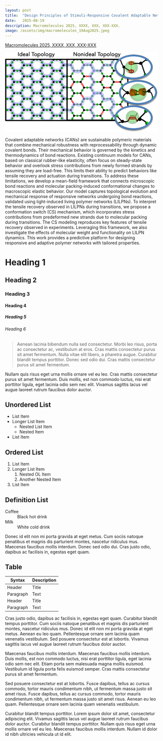 ```yaml
---
layout: post
title:  "Design Principles of Stimuli-Responsive Covalent Adaptable Networks"
date:   2025-08-19
description: Macromolecules 2025, XXXX, XXX, XXX-XXX.
image: /assets/img/macromolecules_19Aug2025.jpeg
---
```


[Macromolecules 2025, XXXX, XXX, XXX-XXX](https://pubs.acs.org/doi/full/10.1021/acs.macromol.5c01102)

[![Macromolecules](/assets/img/macromolecules_19Aug2025.jpeg)](https://pubs.acs.org/doi/full/10.1021/acs.macromol.5c01102)

<p class="intro"><span class="dropcap">C</span>ovalent adaptable networks (CANs) are sustainable polymeric materials that combine mechanical robustness with reprocessability through dynamic covalent bonds. Their mechanical behavior is governed by the kinetics and thermodynamics of bond reactions. Existing continuum models for CANs, based on classical rubber-like elasticity, often focus on steady-state behavior and overlook stress contributions from newly formed strands by assuming they are load-free. This limits their ability to predict behaviors like tensile recovery and actuation during transitions. To address these limitations, we develop a mean-field framework that connects microscopic bond reactions and molecular packing-induced conformational changes to macroscopic elastic behavior. Our model captures topological evolution and mechanical response of responsive networks undergoing bond reactions, validated using light-induced living polymer networks (LILPNs). To interpret the tensile recovery observed in LILPNs during transitions, we propose a conformation switch (CS) mechanism, which incorporates stress contributions from predeformed new strands due to molecular packing during transitions. The CS modeling reproduces key features of tensile recovery observed in experiments. Leveraging this framework, we also investigate the effects of molecular weight and functionality on LILPN dynamics. This work provides a predictive platform for designing responsive and adaptive polymer networks with tailored properties.</p>

# Heading 1

## Heading 2

### Heading 3

#### Heading 4

##### Heading 5

###### Heading 6

<blockquote>Aenean lacinia bibendum nulla sed consectetur. Morbi leo risus, porta ac consectetur ac, vestibulum at eros. Cras mattis consectetur purus sit amet fermentum. Nulla vitae elit libero, a pharetra augue. Curabitur blandit tempus porttitor. Donec sed odio dui. Cras mattis consectetur purus sit amet fermentum.</blockquote>

Nullam quis risus eget urna mollis ornare vel eu leo. Cras mattis consectetur purus sit amet fermentum. Duis mollis, est non commodo luctus, nisi erat porttitor ligula, eget lacinia odio sem nec elit. Vivamus sagittis lacus vel augue laoreet rutrum faucibus dolor auctor.

## Unordered List
* List Item
* Longer List Item
  * Nested List Item
  * Nested Item
* List Item

## Ordered List
1. List Item
2. Longer List Item
    1. Nested OL Item
    2. Another Nested Item
3. List Item

## Definition List
<dl>
  <dt>Coffee</dt>
  <dd>Black hot drink</dd>
  <dt>Milk</dt>
  <dd>White cold drink</dd>
</dl>

Donec id elit non mi porta gravida at eget metus. Cum sociis natoque penatibus et magnis dis parturient montes, nascetur ridiculus mus. Maecenas faucibus mollis interdum. Donec sed odio dui. Cras justo odio, dapibus ac facilisis in, egestas eget quam.

## Table

| Syntax      | Description |
| ----------- | ----------- |
| Header      | Title       |
| Paragraph   | Text        |
| Header      | Title       |
| Paragraph   | Text        |

Cras justo odio, dapibus ac facilisis in, egestas eget quam. Curabitur blandit tempus porttitor. Cum sociis natoque penatibus et magnis dis parturient montes, nascetur ridiculus mus. Donec id elit non mi porta gravida at eget metus. Aenean eu leo quam. Pellentesque ornare sem lacinia quam venenatis vestibulum. Sed posuere consectetur est at lobortis. Vivamus sagittis lacus vel augue laoreet rutrum faucibus dolor auctor.

Maecenas faucibus mollis interdum. Maecenas faucibus mollis interdum. Duis mollis, est non commodo luctus, nisi erat porttitor ligula, eget lacinia odio sem nec elit. Etiam porta sem malesuada magna mollis euismod. Vestibulum id ligula porta felis euismod semper. Cras mattis consectetur purus sit amet fermentum.

Sed posuere consectetur est at lobortis. Fusce dapibus, tellus ac cursus commodo, tortor mauris condimentum nibh, ut fermentum massa justo sit amet risus. Fusce dapibus, tellus ac cursus commodo, tortor mauris condimentum nibh, ut fermentum massa justo sit amet risus. Aenean eu leo quam. Pellentesque ornare sem lacinia quam venenatis vestibulum.

Curabitur blandit tempus porttitor. Lorem ipsum dolor sit amet, consectetur adipiscing elit. Vivamus sagittis lacus vel augue laoreet rutrum faucibus dolor auctor. Curabitur blandit tempus porttitor. Nullam quis risus eget urna mollis ornare vel eu leo. Maecenas faucibus mollis interdum. Nullam id dolor id nibh ultricies vehicula ut id elit.
